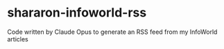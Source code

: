 # shararon-infoworld-rss
Code written by Claude Opus to generate an RSS feed from my InfoWorld articles
